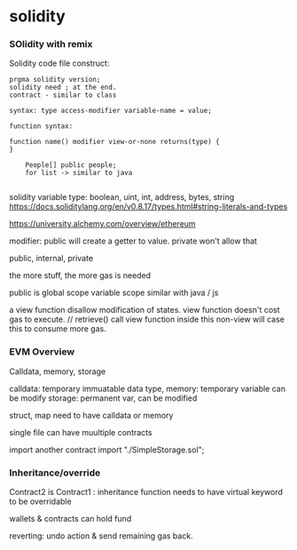 # solidity

### SOlidity with remix

Solidity code file construct:

```
prgma solidity version;
solidity need ; at the end.
contract - similar to class

syntax: type access-modifier variable-name = value;

function syntax:

function name() modifier view-or-none returns(type) {
}

    People[] public people;
    for list -> similar to java
    

```

solidity variable type: boolean, uint, int, address, bytes, string
https://docs.soliditylang.org/en/v0.8.17/types.html#string-literals-and-types

https://university.alchemy.com/overview/ethereum


modifier:
public will create a getter to value.
private won't allow that

public, internal, private

the more stuff, the more gas is needed

public is global scope
variable scope similar with java / js

a view function disallow modification of states. 
view function doesn't cost gas to execute.
        // retrieve() call view function inside this non-view will case this to consume more gas.

### EVM Overview

Calldata, memory, storage

calldata: temporary immuatable data type,
memory: temporary variable can be modify
storage: permanent var, can be modified

struct, map need to have calldata or memory

single file can have muultiple contracts

import another contract
import "./SimpleStorage.sol";

### Inheritance/override

Contract2 is Contract1 : inheritance
function needs to have virtual keyword to be overridable

wallets & contracts can hold fund

reverting: undo action & send remaining gas back.

